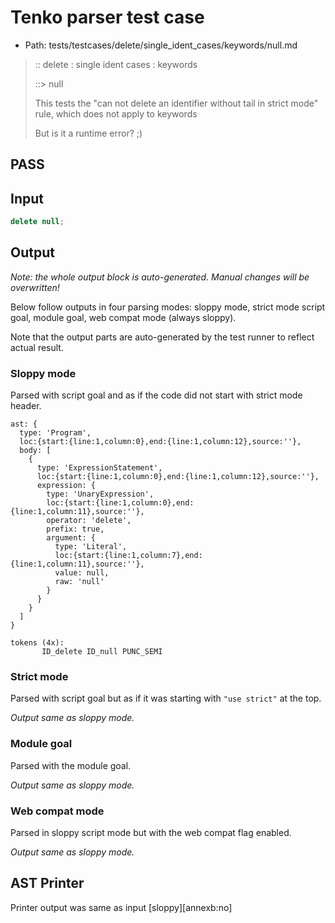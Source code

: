 # Tenko parser test case

- Path: tests/testcases/delete/single_ident_cases/keywords/null.md

> :: delete : single ident cases : keywords
>
> ::> null
>
> This tests the "can not delete an identifier without tail in strict mode" rule, which does not apply to keywords
>
> But is it a runtime error? ;)

## PASS

## Input

`````js
delete null;
`````

## Output

_Note: the whole output block is auto-generated. Manual changes will be overwritten!_

Below follow outputs in four parsing modes: sloppy mode, strict mode script goal, module goal, web compat mode (always sloppy).

Note that the output parts are auto-generated by the test runner to reflect actual result.

### Sloppy mode

Parsed with script goal and as if the code did not start with strict mode header.

`````
ast: {
  type: 'Program',
  loc:{start:{line:1,column:0},end:{line:1,column:12},source:''},
  body: [
    {
      type: 'ExpressionStatement',
      loc:{start:{line:1,column:0},end:{line:1,column:12},source:''},
      expression: {
        type: 'UnaryExpression',
        loc:{start:{line:1,column:0},end:{line:1,column:11},source:''},
        operator: 'delete',
        prefix: true,
        argument: {
          type: 'Literal',
          loc:{start:{line:1,column:7},end:{line:1,column:11},source:''},
          value: null,
          raw: 'null'
        }
      }
    }
  ]
}

tokens (4x):
       ID_delete ID_null PUNC_SEMI
`````

### Strict mode

Parsed with script goal but as if it was starting with `"use strict"` at the top.

_Output same as sloppy mode._

### Module goal

Parsed with the module goal.

_Output same as sloppy mode._

### Web compat mode

Parsed in sloppy script mode but with the web compat flag enabled.

_Output same as sloppy mode._

## AST Printer

Printer output was same as input [sloppy][annexb:no]
